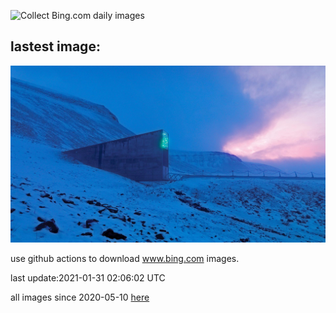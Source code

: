 ![Collect Bing.com daily images](https://github.com/counter2015/bing-daily-images/workflows/Collect%20Bing.com%20daily%20images/badge.svg)
## lastest image:
![](images/SeedVault.jpg)

use github actions to download www.bing.com images.

last update:2021-01-31 02:06:02 UTC

all images since 2020-05-10 [here](https://github.com/counter2015/bing-daily-images/tree/master/images) 
